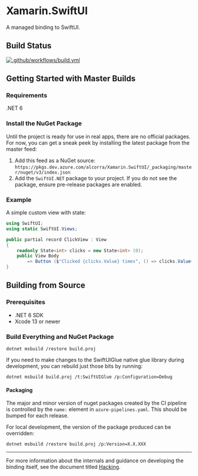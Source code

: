 # Xamarin.SwiftUI

A managed binding to SwiftUI.

## Build Status
[![.github/workflows/build.yml](https://github.com/CartBlanche/Xamarin.SwiftUI/actions/workflows/build.yml/badge.svg)](https://github.com/CartBlanche/Xamarin.SwiftUI/actions/workflows/build.yml)

## Getting Started with Master Builds

### Requirements

.NET 6

### Install the NuGet Package

Until the project is ready for use in real apps, there are no official packages. For now, you can get a sneak peek by installing the latest package from the master feed:

1. Add this feed as a NuGet source: `https://pkgs.dev.azure.com/alcorra/Xamarin.SwiftUI/_packaging/master/nuget/v3/index.json`
2. Add the `SwiftUI.NET` package to your project. If you do not see the package, ensure pre-release packages are enabled.

### Example

A simple custom view with state:

```csharp
using SwiftUI;
using static SwiftUI.Views;

public partial record ClickView : View
{
	readonly State<int> clicks = new State<int> (0);
	public View Body
		=> Button ($"Clicked {clicks.Value} times", () => clicks.Value++);
}
```

## Building from Source

### Prerequisites

- .NET 6 SDK
- Xcode 13 or newer

### Build Everything and NuGet Package

```
dotnet msbuild /restore build.proj
```

If you need to make changes to the SwiftUIGlue native glue library during development, you can rebuild just those bits by running:

```
dotnet msbuild build.proj /t:SwiftUIGlue /p:Configuration=Debug
```

#### Packaging

The major and minor version of nuget packages created by the CI pipeline is controlled by the `name:` element in `azure-pipelines.yaml`. This should be bumped for each release.

For local development, the version of the package produced can be overridden:

```
dotnet msbuild /restore build.proj /p:Version=X.X.XXX
```

---

For more information about the internals and guidance on developing the binding itself, see the document titled [Hacking](Hacking.md).
